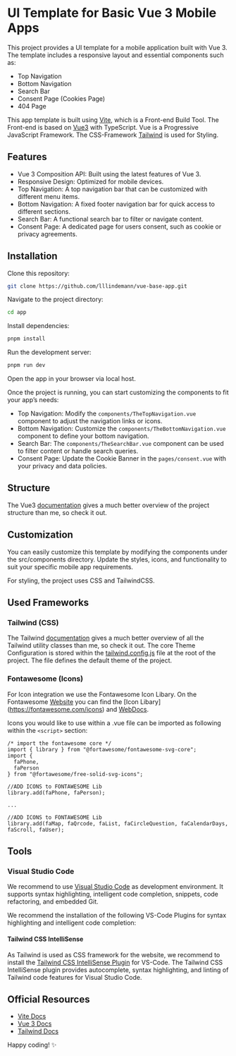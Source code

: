 # UI Template for Basic Vue 3 Mobile Apps

This project provides a UI template for a mobile application built with Vue 3. The template includes a responsive layout and essential components such as:

- Top Navigation
- Bottom Navigation
- Search Bar
- Consent Page (Cookies Page)
- 404 Page

This app template is built using [Vite](https://vitejs.dev/), which is a Front-end Build Tool. The Front-end is based on [Vue3](https://vuejs.org/) with TypeScript. Vue is a Progressive JavaScript Framework. The CSS-Framework [Tailwind](https://tailwindcss.com/) is used for Styling.

## Features

- Vue 3 Composition API: Built using the latest features of Vue 3.
- Responsive Design: Optimized for mobile devices.
- Top Navigation: A top navigation bar that can be customized with different menu items.
- Bottom Navigation: A fixed footer navigation bar for quick access to different sections.
- Search Bar: A functional search bar to filter or navigate content.
- Consent Page: A dedicated page for users consent, such as cookie or privacy agreements.

## Installation

Clone this repository:

```sh
git clone https://github.com/lllindemann/vue-base-app.git
```

Navigate to the project directory:

```sh
cd app
```

Install dependencies:

```sh
pnpm install
```

Run the development server:

```sh
pnpm run dev
```

Open the app in your browser via local host.

Once the project is running, you can start customizing the components to fit your app’s needs:

- Top Navigation: Modify the `components/TheTopNavigation.vue` component to adjust the navigation links or icons.
- Bottom Navigation: Customize the `components/TheBottomNavigation.vue` component to define your bottom navigation.
- Search Bar: The `components/TheSearchBar.vue` component can be used to filter content or handle search queries.
- Consent Page: Update the Cookie Banner in the `pages/consent.vue` with your privacy and data policies.

## Structure

The Vue3 [documentation](https://vuejs.org/) gives a much better overview of the project structure than me, so check it out.

## Customization

You can easily customize this template by modifying the components under the src/components directory. Update the styles, icons, and functionality to suit your specific mobile app requirements.

For styling, the project uses CSS and TailwindCSS.

## Used Frameworks

### Tailwind (CSS)

The Tailwind [documentation](https://tailwindcss.com/docs) gives a much better overview of all the Tailwind utility classes than me, so check it out.
The core Theme Configuration is stored within the [tailwind.config.js](tailwind.config.js) file at the root of the project. The file defines the default theme of the project.

### Fontawesome (Icons)

For Icon integration we use the Fontawesome Icon Libary. On the Fontawesome [Website](https://fontawesome.com/) you can find the [Icon Libary] (https://fontawesome.com/icons) and [WebDocs](https://fontawesome.com/docs/web/).

Icons you would like to use within a .vue file can be imported as following within the `<script>` section:

```
/* import the fontawesome core */
import { library } from "@fortawesome/fontawesome-svg-core";
import {
  faPhone,
  faPerson
} from "@fortawesome/free-solid-svg-icons";

//ADD ICONS to FONTAWESOME Lib
library.add(faPhone, faPerson);

...

//ADD ICONS to FONTAWESOME Lib
library.add(faMap, faQrcode, faList, faCircleQuestion, faCalendarDays, faScroll, faUser);
```

## Tools

### Visual Studio Code

We recommend to use [Visual Studio Code](https://code.visualstudio.com/) as development environment. It supports syntax highlighting, intelligent code completion, snippets, code refactoring, and embedded Git.

We recommend the installation of the following VS-Code Plugins for syntax highlighting and intelligent code completion:

#### Tailwind CSS IntelliSense

As Tailwind is used as CSS framework for the website, we recommend to install the [Tailwind CSS IntelliSense Plugin](https://marketplace.visualstudio.com/items?itemName=bradlc.vscode-tailwindcss) for VS-Code.
The Tailwind CSS IntelliSense plugin provides autocomplete, syntax highlighting, and linting of Tailwind code features for Visual Studio Code.

## Official Resources

- [Vite Docs](https://vitejs.dev/)
- [Vue 3 Docs](https://vuejs.org/)
- [Tailwind Docs](hhttps://tailwindcss.com/)

Happy coding! ✨
